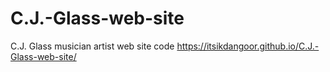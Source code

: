 # C.J.-Glass-web-site
C.J. Glass musician artist web site code
https://itsikdangoor.github.io/C.J.-Glass-web-site/
